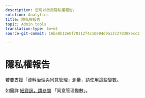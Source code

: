 ```yaml
---
description: 您可以啟用隱私權報告。
solution: Analytics
title: 隱私權報告
topic: Admin tools
translation-type: tm+mt
source-git-commit: 16ba0b12e0f70112f4c10804d0a13c278388ecc2

---
```



# 隱私權報告

若要支援「資料治理與同意管理」測量，請使用這些變數。

如需詳 [細資訊，請參閱](/help/admin/c-data-governance/consent-variables.md) 「同意管理變數」。

